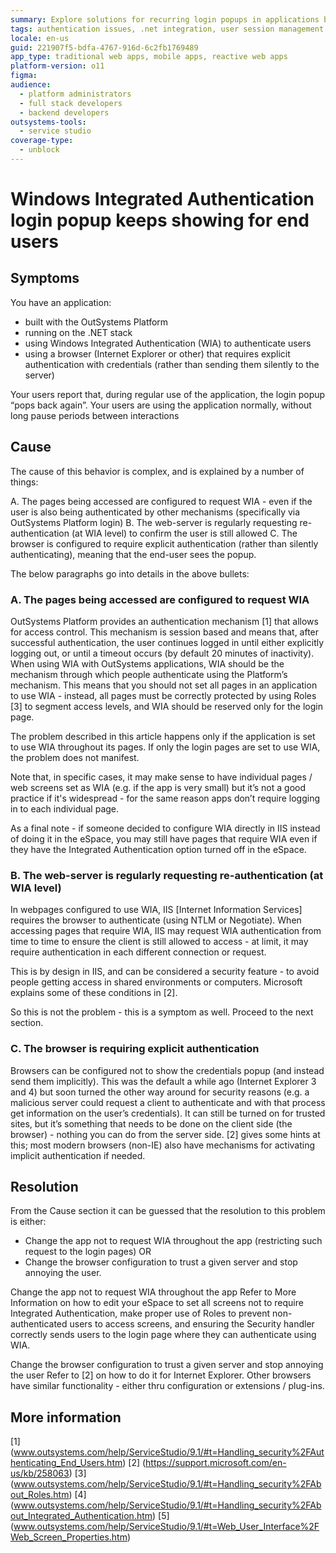 ```yaml
---
summary: Explore solutions for recurring login popups in applications built with OutSystems 11 (O11) using Windows Integrated Authentication on the .NET stack.
tags: authentication issues, .net integration, user session management
locale: en-us
guid: 221907f5-bdfa-4767-916d-6c2fb1769489
app_type: traditional web apps, mobile apps, reactive web apps
platform-version: o11
figma:
audience:
  - platform administrators
  - full stack developers
  - backend developers
outsystems-tools:
  - service studio
coverage-type:
  - unblock
---
```


# Windows Integrated Authentication login popup keeps showing for end users

## Symptoms  
You have an application:
- built with the OutSystems Platform
- running on the .NET stack
- using Windows Integrated Authentication (WIA) to authenticate users
- using a browser (Internet Explorer or other) that requires explicit authentication with credentials (rather than sending them silently to the server)

Your users report that, during regular use of the application, the login popup “pops back again”. Your users are using the application normally, without long pause periods between interactions

## Cause 
The cause of this behavior is complex, and is explained by a number of things:

A. The pages being accessed are configured to request WIA - even if the user is also being authenticated by other mechanisms (specifically via OutSystems Platform login)
B. The web-server is regularly requesting re-authentication (at WIA level) to confirm the user is still allowed
C. The browser is configured to require explicit authentication (rather than silently authenticating), meaning that the end-user sees the popup.

The below paragraphs go into details in the above bullets:

### A. The pages being accessed are configured to request WIA 
OutSystems Platform provides an authentication mechanism [1] that allows for access control. This mechanism is session based and means that, after successful authentication, the user continues logged in until either explicitly logging out, or until a timeout occurs (by default 20 minutes of inactivity).
When using WIA with OutSystems applications, WIA should be the mechanism through which people authenticate using the Platform’s mechanism. This means that you should not set all pages in an application to use WIA - instead, all pages must be correctly protected by using Roles [3] to segment access levels, and WIA should be reserved only for the login page.

The problem described in this article happens only if the application is set to use WIA throughout its pages. If only the login pages are set to use WIA, the problem does not manifest.

Note that, in specific cases, it may make sense to have individual pages / web screens set as WIA (e.g. if the app is very small) but it’s not a good practice if it's widespread - for the same reason apps don’t require logging in to each individual page.

As a final note - if someone decided to configure WIA directly in IIS instead of doing it in the eSpace, you may still have pages that require WIA even if they have the Integrated Authentication option turned off in the eSpace.

### B. The web-server is regularly requesting re-authentication (at WIA level) 
In webpages configured to use WIA, IIS [Internet Information Services] requires the browser to authenticate (using NTLM or Negotiate). When accessing pages that require WIA, IIS may request WIA authentication from time to time to ensure the client is still allowed to access - at limit, it may require authentication in each different connection or request.

This is by design in IIS, and can be considered a security feature - to avoid people getting access in shared environments or computers.
Microsoft explains some of these conditions in [2].

So this is not the problem - this is a symptom as well. Proceed to the next section.

### C. The browser is requiring explicit authentication 
Browsers can be configured not to show the credentials popup (and instead send them implicitly). This was the default a while ago (Internet Explorer 3 and 4) but soon turned the other way around for security reasons (e.g. a malicious server could request a client to authenticate and with that process get information on the user’s credentials). It can still be turned on for trusted sites, but it’s something that needs to be done on the client side (the browser) - nothing you can do from the server side. [2] gives some hints at this; most modern browsers (non-IE) also have mechanisms for activating implicit authentication if needed.

## Resolution 
From the Cause section it can be guessed that the resolution to this problem is either:
- Change the app not to request WIA throughout the app (restricting such request to the login pages)
OR
- Change the browser configuration to trust a given server and stop annoying the user.

Change the app not to request WIA throughout the app 
Refer to More Information on how to edit your eSpace to set all screens not to require Integrated Authentication, make proper use of Roles to prevent non-authenticated users to access screens, and ensuring the Security handler correctly sends users to the login page where they can authenticate using WIA.

Change the browser configuration to trust a given server and stop annoying the user 
Refer to [2] on how to do it for Internet Explorer. Other browsers have similar functionality - either thru configuration or extensions / plug-ins.

## More information 
[1] (www.outsystems.com/help/ServiceStudio/9.1/#t=Handling_security%2FAuthenticating_End_Users.htm)
[2] (https://support.microsoft.com/en-us/kb/258063)
[3] (www.outsystems.com/help/ServiceStudio/9.1/#t=Handling_security%2FAbout_Roles.htm)
[4] (www.outsystems.com/help/ServiceStudio/9.1/#t=Handling_security%2FAbout_Integrated_Authentication.htm)
[5] (www.outsystems.com/help/ServiceStudio/9.1/#t=Web_User_Interface%2FWeb_Screen_Properties.htm)
